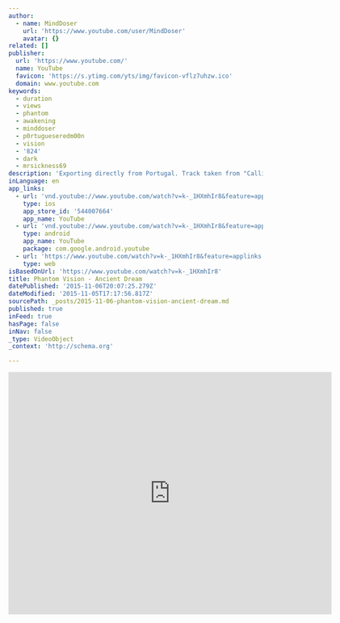 ```yaml
---
author:
  - name: MindDoser
    url: 'https://www.youtube.com/user/MindDoser'
    avatar: {}
related: []
publisher:
  url: 'https://www.youtube.com/'
  name: YouTube
  favicon: 'https://s.ytimg.com/yts/img/favicon-vflz7uhzw.ico'
  domain: www.youtube.com
keywords:
  - duration
  - views
  - phantom
  - awakening
  - minddoser
  - p0rtugueseredm00n
  - vision
  - '824'
  - dark
  - mrsickness69
description: 'Exporting directly from Portugal. Track taken from "Calling The Fiends" cd album 2004. http://www.discogs.com/Phantom-Vision-Calling-The-Fiends/release/819703'
inLanguage: en
app_links:
  - url: 'vnd.youtube://www.youtube.com/watch?v=k-_1HXmhIr8&feature=applinks'
    type: ios
    app_store_id: '544007664'
    app_name: YouTube
  - url: 'vnd.youtube://www.youtube.com/watch?v=k-_1HXmhIr8&feature=applinks'
    type: android
    app_name: YouTube
    package: com.google.android.youtube
  - url: 'https://www.youtube.com/watch?v=k-_1HXmhIr8&feature=applinks'
    type: web
isBasedOnUrl: 'https://www.youtube.com/watch?v=k-_1HXmhIr8'
title: Phantom Vision - Ancient Dream
datePublished: '2015-11-06T20:07:25.279Z'
dateModified: '2015-11-05T17:17:56.817Z'
sourcePath: _posts/2015-11-06-phantom-vision-ancient-dream.md
published: true
inFeed: true
hasPage: false
inNav: false
_type: VideoObject
_context: 'http://schema.org'

---
```

<iframe src="https://cdn.embedly.com/widgets/media.html?src=https%3A%2F%2Fwww.youtube.com%2Fembed%2Fk-_1HXmhIr8%3Ffeature%3Doembed&amp;url=https%3A%2F%2Fwww.youtube.com%2Fwatch%3Fv%3Dk-_1HXmhIr8&amp;image=https%3A%2F%2Fi.ytimg.com%2Fvi%2Fk-_1HXmhIr8%2Fhqdefault.jpg&amp;key=b7d04c9b404c499eba89ee7072e1c4f7&amp;type=text%2Fhtml&amp;schema=youtube" width="640" height="480" scrolling="no" frameborder="0" allowfullscreen="allowfullscreen" style=""></iframe>